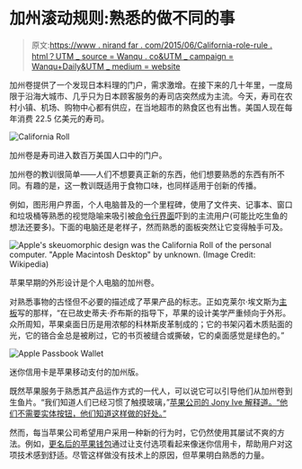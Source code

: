 # 加州滚动规则:熟悉的做不同的事

> 原文:[https://www . nirand far . com/2015/06/California-role-rule . html？UTM _ source = Wanqu . co&UTM _ campaign = Wanqu+Daily&UTM _ medium = website](https://www.nirandfar.com/2015/06/california-role-rule.html?utm_source=wanqu.co&utm_campaign=Wanqu+Daily&utm_medium=website)

加州卷提供了一个发现日本料理的门户，需求激增。在接下来的几十年里，一度局限于沿海大城市、几乎只为日本顾客服务的寿司店突然成为主流。今天，寿司在农村小镇、机场、购物中心都有供应，在当地超市的熟食区也有出售。美国人现在每年消费 22.5 亿美元的寿司。

<noscript><img aria-describedby="caption-attachment-1521" decoding="async" class="wp-image-1521 size-medium" src="../Images/030a884cebf38ac3ab0ebe6a034f2603.png" alt="California Roll" data-original-src="https://ik.imagekit.io/my0uw7ar7/wp-content/uploads/2015/06/Screen-Shot-2015-06-16-at-3.55.06-PM-300x200.png"/></noscript>

加州卷是寿司进入数百万美国人口中的门户。

加州卷的教训很简单——人们不想要真正新的东西，他们想要熟悉的东西有所不同。有趣的是，这一教训既适用于食物口味，也同样适用于创新的传播。

例如，图形用户界面，个人电脑普及的一个里程碑，使用了文件夹、记事本、窗口和垃圾桶等熟悉的视觉隐喻来吸引被[命令行界面](https://en.wikipedia.org/wiki/Command-line_interface)吓到的主流用户(可能比吃生鱼的想法还要多)。下面的电脑还是老样子，然而熟悉的面板突然让它变得触手可及。

<noscript><img aria-describedby="caption-attachment-1519" decoding="async" class="wp-image-1519 size-medium" src="../Images/05abdebed475bcf06fef96a294850629.png" alt="Apple's skeuomorphic design was the California Roll of the personal computer. &quot;Apple Macintosh Desktop&quot; by unknown. (Image Credit: Wikipedia)" data-original-src="https://ik.imagekit.io/my0uw7ar7/wp-content/uploads/2015/06/Apple_Macintosh_Desktop-300x200.png"/></noscript>

苹果早期的外形设计是个人电脑的加州卷。

对熟悉事物的古怪但不必要的描述成了苹果产品的标志。正如克莱尔·埃文斯为[主板](https://motherboard.vice.com/read/a-eulogy-for-skeumorphism)写的那样，“在已故史蒂夫·乔布斯的指导下，苹果的设计美学严重倾向于外形。众所周知，苹果桌面日历是用浓郁的科林斯皮革制成的；它的书架闪着木质贴面的光，它的铬合金总是被刷过，它的书页被缝合或撕破，它的桌面感觉是绿色的。”

<noscript><img aria-describedby="caption-attachment-1518" decoding="async" class="wp-image-1518 size-medium" src="../Images/cd9798ab40570081fe6de2371dda1fe2.png" alt="Apple Passbook Wallet" data-original-src="https://ik.imagekit.io/my0uw7ar7/wp-content/uploads/2015/06/IMG_6747-e1434494486718-225x300.jpg"/></noscript>

迷你信用卡是苹果移动支付的加州版。

既然苹果服务于熟悉其产品运作方式的一代人，可以说它可以引导他们从加州卷到生鱼片。“我们知道人们已经习惯了触摸玻璃，”[苹果公司的 Jony Ive 解释道。“他们不需要实体按钮，他们知道这样做的好处。”](https://www.usatoday.com/story/tech/2013/09/19/apple-jony-ive-craig-federighi/2834575/)

然而，每当苹果公司希望用户采用一种新的行为时，它仍然使用其屡试不爽的方法。例如，[更名后的苹果钱包](https://www.macworld.com/article/2932541/apple-replaces-passbook-with-wallet-as-apple-pay-expands-to-u-k.html)通过让支付选项看起来像迷你信用卡，帮助用户对这项技术感到舒适。尽管这样做没有技术上的原因，但苹果明白熟悉的力量。